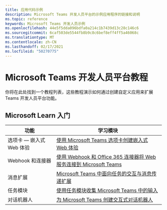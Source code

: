 ```yaml
---
title: 应用代码示例
description: Microsoft Teams 开发人员平台的示例应用程序的链接和说明
ms.topic: reference
keywords: Microsoft Teams 开发人员示例
ms.openlocfilehash: 44e5f5dda096bdfa0a214c1b7439d13c28c146c6
ms.sourcegitcommit: 6caf503de5544fb8b9c8c6bef8eff4ff5a46068c
ms.translationtype: MT
ms.contentlocale: zh-CN
ms.lasthandoff: 02/17/2021
ms.locfileid: "50270775"
---
```

# <a name="tutorials-for-the-microsoft-teams-developer-platform"></a>Microsoft Teams 开发人员平台教程

你将在此处找到一个教程列表，这些教程演示如何通过创建自定义应用来扩展 Teams 开发人员平台功能。

## <a name="getting-started-with-microsoft-learn"></a>Microsoft Learn 入门

| **功能**| **学习模块**|
|--------|-------------|
| 选项卡 — 嵌入式 Web 体验  |  [使用 Microsoft Teams 选项卡创建嵌入式 Web 体验](https://docs.microsoft.com/learn/modules/embedded-web-experiences/) |
| Webhook 和连接器  |  [使用 Webhook 和 Office 365 连接器将 Web 服务连接到 Microsoft Teams](https://docs.microsoft.com/learn/modules/msteams-webhooks-connectors/) |
|消息扩展  | [Microsoft Teams 中面向任务的交互与消息传递扩展](https://docs.microsoft.com/learn/modules/msteams-messaging-extensions/)  |
| 任务模块 |  [使用任务模块收集 Microsoft Teams 中的输入](https://docs.microsoft.com/learn/modules/msteams-task-modules/) |
| 对话机器人  | [为 Microsoft Teams 创建交互式对话机器人](https://docs.microsoft.com/learn/modules/msteams-conversation-bots/)  |


